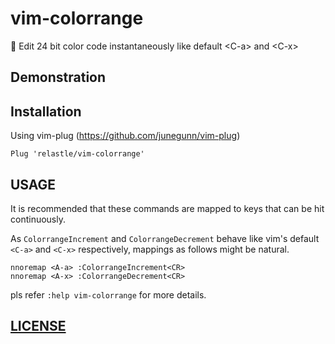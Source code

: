# vim-colorrange

:rainbow: Edit 24 bit color code instantaneously like default &lt;C-a> and &lt;C-x>

## Demonstration

## Installation

Using vim-plug (https://github.com/junegunn/vim-plug)

```vim
Plug 'relastle/vim-colorrange'
```

## USAGE

It is recommended that these commands are mapped to keys
that can be hit continuously.

As `ColorrangeIncrement` and `ColorrangeDecrement` behave like vim's default
`<C-a>` and `<C-x>` respectively, mappings as follows might be natural.

```vim
nnoremap <A-a> :ColorrangeIncrement<CR>
nnoremap <A-x> :ColorrangeDecrement<CR>
```

pls refer `:help vim-colorrange` for more details.


## [LICENSE](./LICENSE)
